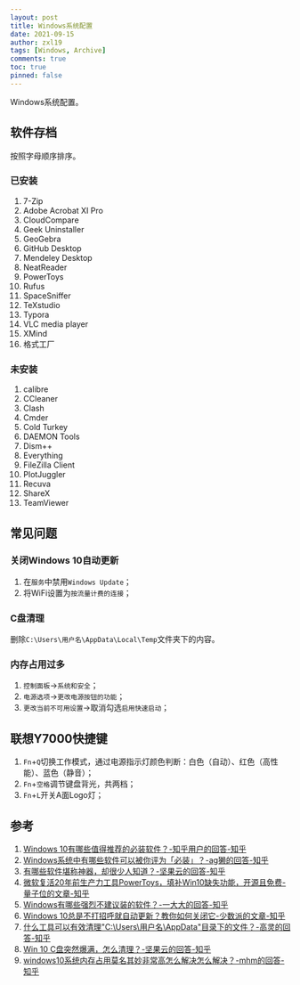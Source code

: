 ```yaml
---
layout: post
title: Windows系统配置
date: 2021-09-15
author: zxl19
tags: [Windows, Archive]
comments: true
toc: true
pinned: false
---
```


Windows系统配置。

<!-- more -->

## 软件存档

按照字母顺序排序。

### 已安装

1. 7-Zip
2. Adobe Acrobat XI Pro
3. CloudCompare
4. Geek Uninstaller
5. GeoGebra
6. GitHub Desktop
7. Mendeley Desktop
8. NeatReader
9. PowerToys
10. Rufus
11. SpaceSniffer
12. TeXstudio
13. Typora
14. VLC media player
15. XMind
16. 格式工厂

### 未安装

1. calibre
2. CCleaner
3. Clash
4. Cmder
5. Cold Turkey
6. DAEMON Tools
7. Dism++
8. Everything
9. FileZilla Client
10. PlotJuggler
11. Recuva
12. ShareX
13. TeamViewer

## 常见问题

### 关闭Windows 10自动更新

1. 在`服务`中禁用`Windows Update`；
2. 将WiFi设置为`按流量计费的连接`；

### C盘清理

删除`C:\Users\用户名\AppData\Local\Temp`文件夹下的内容。

### 内存占用过多

1. `控制面板`->`系统和安全`；
2. `电源选项`->`更改电源按钮的功能`；
3. `更改当前不可用设置`->取消勾选`启用快速启动`；

## 联想Y7000快捷键

1. `Fn`+`Q`切换工作模式，通过电源指示灯颜色判断：白色（自动）、红色（高性能）、蓝色（静音）；
2. `Fn`+`空格`调节键盘背光，共两档；
3. `Fn`+`L`开关A面Logo灯；

## 参考

1. [Windows 10有哪些值得推荐的必装软件？-知乎用户的回答-知乎](https://www.zhihu.com/question/35088093/answer/750779336)
2. [Windows系统中有哪些软件可以被你评为「必装」？-ag獭的回答-知乎](https://www.zhihu.com/question/21287237/answer/983612572)
3. [有哪些软件堪称神器，却很少人知道？-坚果云的回答-知乎](https://www.zhihu.com/question/327826314/answer/1497578134)
4. [微软复活20年前生产力工具PowerToys，填补Win10缺失功能，开源且免费-量子位的文章-知乎](https://zhuanlan.zhihu.com/p/166292161)
5. [Windows有哪些强烈不建议装的软件？-一大大的回答-知乎](https://www.zhihu.com/question/392313958/answer/1199936945)
6. [Windows 10总是不打招呼就自动更新？教你如何关闭它-少数派的文章-知乎](https://zhuanlan.zhihu.com/p/35590496)
7. [什么工具可以有效清理"C:\Users\用户名\AppData"目录下的文件？-高灵的回答-知乎](https://www.zhihu.com/question/38011537/answer/296426969)
8. [Win 10 C盘突然爆满，怎么清理？-坚果云的回答-知乎](https://www.zhihu.com/question/53591010/answer/1115174873)
9. [windows10系统内存占用莫名其妙非常高怎么解决怎么解决？-mhm的回答-知乎](https://www.zhihu.com/question/359072911/answer/924065793)
